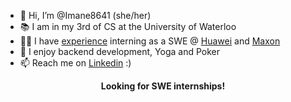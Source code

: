 
* 👋 Hi, I’m @Imane8641 (she/her)
* 📚 I am in my 3rd of CS at the University of Waterloo
* 👩‍💻 I have <a href="https://github.com/EnamiYa/Resume/blob/main/resume.pdf">experience</a> interning as a SWE @ <a href="https://www.maxon.net/en/">Huawei</a> and <a href="https://www.maxon.net/en/">Maxon</a>
* 👀 I enjoy backend development, Yoga and Poker
* 📫 Reach me on <a href="https://www.linkedin.com/in/iyacoubi/" >Linkedin</a> :)
  
<p align="center">
  <strong>
     Looking for SWE internships!
  </strong>
</p>
